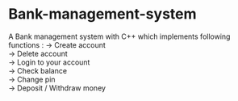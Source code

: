 # Bank-management-system
A Bank management system with C++ which implements following functions :
-> Create account <br>
-> Delete account <br>
-> Login to your account <br>
-> Check balance <br>
-> Change pin <br>
-> Deposit / Withdraw money <br> 
